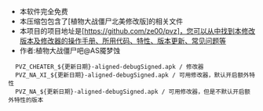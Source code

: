 * 本软件完全免费
* 本压缩包包含了[植物大战僵尸北美修改版]的相关文件
* 本项目的项目地址是[https://github.com/ze00/pvz]，您可以从中找到本修改版本及修改器的操作手册、所用代码、特性、版本更新、常见问题等
* 作者:植物大战僵尸吧@AS魇梦蚀
```
  PVZ_CHEATER_${更新日期}-aligned-debugSigned.apk / 修改器
  PVZ_NA_XI_${更新日期}-aligned-debugSigned.apk / 可用修改器，默认开启额外特性
  PVZ_NA_${更新日期}-aligned-debugSigned.apk / 可用修改器，但是不默认开启额外特性的版本
```
